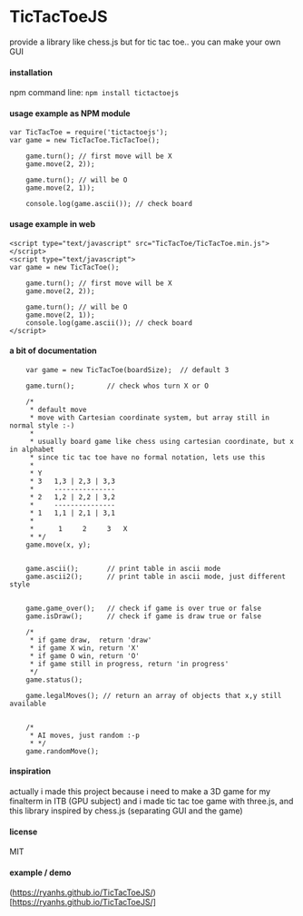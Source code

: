 # TicTacToeJS
provide a library like chess.js but for tic tac toe.. you can make your own GUI

#### installation

npm command line:
	`npm install tictactoejs`


#### usage example as NPM module
```
var TicTacToe = require('tictactoejs');
var game = new TicTacToe.TicTacToe();

	game.turn(); // first move will be X
	game.move(2, 2));
	
	game.turn(); // will be O
	game.move(2, 1));
	
	console.log(game.ascii()); // check board
```

#### usage example in web
```
<script type="text/javascript" src="TicTacToe/TicTacToe.min.js"></script>
<script type="text/javascript">
var game = new TicTacToe();

	game.turn(); // first move will be X
	game.move(2, 2));
	
	game.turn(); // will be O
	game.move(2, 1));
	console.log(game.ascii()); // check board
</script>
```


#### a bit of documentation
```
	var game = new TicTacToe(boardSize);  // default 3
	
	game.turn();		// check whos turn X or O
	
	/*
	 * default move
	 * move with Cartesian coordinate system, but array still in normal style :-)
	 * 
	 * usually board game like chess using cartesian coordinate, but x in alphabet
	 * since tic tac toe have no formal notation, lets use this
	 * 
	 * Y
	 * 3   1,3 | 2,3 | 3,3
	 *     ---------------
	 * 2   1,2 | 2,2 | 3,2
	 *     ---------------
	 * 1   1,1 | 2,1 | 3,1
	 *
	 *      1     2     3	X	
	 * */
	game.move(x, y);
	
	
	game.ascii();		// print table in ascii mode
	game.ascii2();		// print table in ascii mode, just different style
	
	
	game.game_over();	// check if game is over true or false
	game.isDraw();		// check if game is draw true or false
	
	/*
	 * if game draw,  return 'draw'
	 * if game X win, return 'X'
	 * if game O win, return 'O'
	 * if game still in progress, return 'in progress'
	 */
	game.status();
	
	game.legalMoves(); // return an array of objects that x,y still available
	
	
	/*
	 * AI moves, just random :-p
	 * */
	game.randomMove();
```





#### inspiration
actually i made this project because i need to make a 3D game for my finalterm in ITB (GPU subject)
and i made tic tac toe game with three.js,
and this library inspired by chess.js (separating GUI and the game)


#### license
MIT


#### example / demo
(https://ryanhs.github.io/TicTacToeJS/)[https://ryanhs.github.io/TicTacToeJS/]
